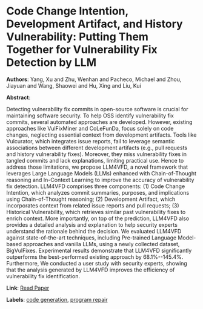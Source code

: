 # Code Change Intention, Development Artifact, and History Vulnerability: Putting Them Together for Vulnerability Fix Detection by LLM

**Authors**: Yang, Xu and Zhu, Wenhan and Pacheco, Michael and Zhou, Jiayuan and Wang, Shaowei and Hu, Xing and Liu, Kui

**Abstract**:

Detecting vulnerability fix commits in open-source software is crucial for maintaining software security. To help OSS identify vulnerability fix commits, several automated approaches are developed. However, existing approaches like VulFixMiner and CoLeFunDa, focus solely on code changes, neglecting essential context from development artifacts. Tools like Vulcurator, which integrates issue reports, fail to leverage semantic associations between different development artifacts (e.g., pull requests and history vulnerability fixes). Moreover, they miss vulnerability fixes in tangled commits and lack explanations, limiting practical use. Hence to address those limitations, we propose LLM4VFD, a novel framework that leverages Large Language Models (LLMs) enhanced with Chain-of-Thought reasoning and In-Context Learning to improve the accuracy of vulnerability fix detection. LLM4VFD comprises three components: (1) Code Change Intention, which analyzes commit summaries, purposes, and implications using Chain-of-Thought reasoning; (2) Development Artifact, which incorporates context from related issue reports and pull requests; (3) Historical Vulnerability, which retrieves similar past vulnerability fixes to enrich context. More importantly, on top of the prediction, LLM4VFD also provides a detailed analysis and explanation to help security experts understand the rationale behind the decision. We evaluated LLM4VFD against state-of-the-art techniques, including Pre-trained Language Model-based approaches and vanilla LLMs, using a newly collected dataset, BigVulFixes. Experimental results demonstrate that LLM4VFD significantly outperforms the best-performed existing approach by 68.1\%--145.4\%. Furthermore, We conducted a user study with security experts, showing that the analysis generated by LLM4VFD improves the efficiency of vulnerability fix identification.

**Link**: [Read Paper](https://doi.org/10.1145/3715738)

**Labels**: [code generation](../../labels/code_generation.md), [program repair](../../labels/program_repair.md)
